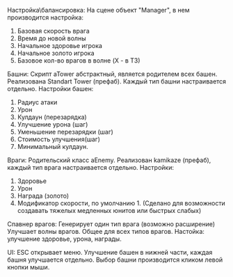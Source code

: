 Настройка\балансировка:
На сцене объект "Manager", в нем производится настройка:
1) Базовая скорость врага
2) Время до новой волны
3) Начальное здоровье игрока
4) Начальное золото игрока
5) Базовое кол-во врагов в волне (X - в ТЗ)

Башни:
Скрипт aTower абстрактный, является родителем всех башен.
Реализована Standart Tower (префаб). Каждый тип башни настраивается отдельно.
Настройки башен:
1) Радиус атаки
2) Урон
3) Кулдаун (перезарядка)
4) Улучшение урона (шаг)
5) Уменьшение перезарядки (шаг)
6) Стоимость улучшения(шаг)
7) Минимальный кулдаун. 

Враги:
Родительский класс aEnemy.
Реализован kamikaze (префаб), каждый тип врага настраивается отдельно.
Настройки:
1) Здоровье
2) Урон
3) Награда (золото)
4) Модификатор скорости, по умолчанию 1. (Сделано для возможности создавать тяжелых медленных юнитов или быстрых слабых)

Спавнер врагов:
Генерирует один тип врага (возможно расширение)
Улучшает волны врагов. Общее для всех типов врагов.
Настойка: улучшение здоровье, урона, награды.

UI:
ESC открывает меню.
Улучшение башен в нижней части, каждая башня улучшается отдельно. Выбор башни производится кликом левой кнопки мыши.
